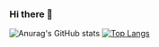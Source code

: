 ### Hi there 👋

![Anurag's GitHub stats](https://github-readme-stats.vercel.app/api?username=sciretta&show_icons=true&theme=radical)
[![Top Langs](https://github-readme-stats.vercel.app/api/top-langs/?username=sciretta&layout=compact)](https://github.com/anuraghazra/github-readme-stats)
